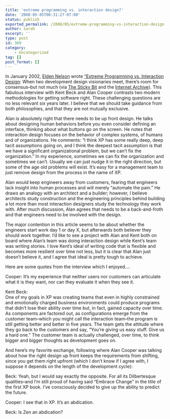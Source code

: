 ```yaml
---
title: 'extreme programming vs. interaction design?'
date: '2008-05-05T06:31:27-07:00'
status: publish
exported_permalink: /2008/05/extreme-programming-vs-interaction-design
author: sarah
excerpt: ''
type: post
id: 369
category:
    - Uncategorized
tag: []
post_format: []
---
```

In January 2002, [Elden Nelson](http://www.eldennelson.com/) wrote [“Extreme Programming vs. Interaction Design](http://web.archive.org/web/20070313205440/http://www.fawcette.com/interviews/beck_cooper/): When two development design visionaries meet, there’s room for consensus–but not much (via [The Sticky Bit](http://elasticprocess.com/blog/2008/04/clumsy-manifesto/) and the [Internet Archive](http://www.archive.org)). This fabulous interview with Kent Beck and Alan Cooper contrasts two modern methodologies for getting software right. These challenging questions are no less relevant six years later. I believe that we should take guidance from both philosophies, and that they are not mutually exclusive.

Alan is absolutely right that there needs to be up front design. He talks about designing human behaviors before you even consider defining an interface, thinking about what buttons go on the screen. He notes that interaction design focuses on the behavior of complex systems, of humans and of organizations. He comments: “I think XP has some really deep, deep tacit assumptions going on, and I think the deepest tacit assumption is that we have a significant organizational problem, but we can’t fix the organization.” In my experience, sometimes we can fix the organization and sometimes we can’t. Usually we can just nudge it in the right direction, but some of the age old problems will exist. It’s easy for a management team to just remove design from the process in the name of XP.

Alan would keep engineers away from customers, fearing that engineers lack insight into human processes and will merely “automate the pain.” He draws an analogy with an architect and a builder; however, I believe architects study construction and the engineering principles behind building a lot more than most interaction designers study the technology they work with. After much discussion, Alan agrees that needs to be a back-and-froth and that engineers need to be involved with the design.

The major contention in this article seems to be about whether the engineers start work day 1 or day X, but afterwards both believer they should work together. I’d like to see a project with Alan and Kent both on board where Alan’s team was doing interaction design while Kent’s team was writing stories. I love Kent’s ideal of writing code that is flexible and becomes more resilient over time not less, but it is clear that Alan just doesn’t believe it, and I agree that ideal is pretty tough to achieve.

Here are some quotes from the interview which I enjoyed….

Cooper: It’s my experience that neither users nor customers can articulate what it is they want, nor can they evaluate it when they see it.

Kent Beck:  
One of my goals in XP was creating teams that even in highly constrained and emotionally charged business environments could produce programs that didn’t lose their ability over time but, in fact, gained capacity over time. As components are factored out, as configurations emerge from the customer team–which you might call the interaction team–the program is still getting better and better in five years. The team gets the attitude where they go back to the customers and say, “You’re giving us easy stuff. Give us a hard one.” The customer team is actually challenged, over time, to think bigger and bigger thoughts as development goes on.

And here’s my favorite exchange, following where Alan Cooper was talking about how the right design up front keeps the requirements from shifting, since you get them right upfront (which I don’t know if I agree with, I suppose it depends on the length of the development cycle):

Beck: Yeah, but I would say exactly the opposite. For all its Dilbertesque qualities–and I’m still proud of having said “Embrace Change” in the title of the first XP book. I’ve consciously decided to give up the ability to predict the future.

Cooper: I see that in XP. It’s an abdication.

Beck: Is Zen an abdication?